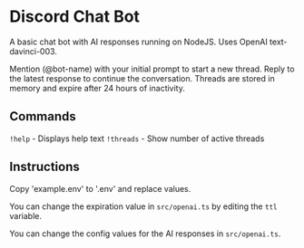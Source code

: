 # Discord Chat Bot

A basic chat bot with AI responses running on NodeJS. Uses OpenAI text-davinci-003.

Mention (@bot-name) with your initial prompt to start a new thread. Reply to the latest response to continue the conversation. Threads are stored in memory and expire after 24 hours of inactivity.

## Commands

`!help` - Displays help text
`!threads` - Show number of active threads

## Instructions

Copy 'example.env' to '.env' and replace values.

You can change the expiration value in `src/openai.ts` by editing the `ttl` variable.

You can change the config values for the AI responses in `src/openai.ts`.
